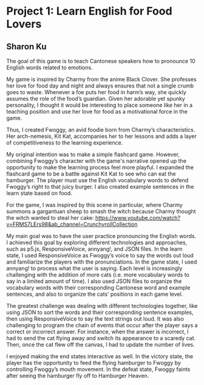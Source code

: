 # Project 1: Learn English for Food Lovers

## Sharon Ku

The goal of this game is to teach Cantonese speakers how to pronounce 10 English words related to emotions.

My game is inspired by Charmy from the anime Black Clover. She professes her love for food day and night and always ensures that not a single crumb goes to waste. Whenever a foe puts her food in harm’s way, she quickly assumes the role of the food’s guardian. Given her adorable yet spunky personality, I thought it would be interesting to place someone like her in a teaching position and use her love for food as a motivational force in the game.

Thus, I created Fwoggy, an avid foodie born from Charmy’s characteristics. Her arch-nemesis, Kit Kat, accompanies her to her lessons and adds a layer of competitiveness to the learning experience.

My original intention was to make a simple flashcard game. However, combining Fwoggy’s character with the game's narrative opened up the opportunity to make the learning process feel more playful. I expanded the flashcard game to be a battle against Kit Kat to see who can eat the hamburger. The player must use the English vocabulary words to defend Fwoggy’s right to that juicy burger. I also created example sentences in the learn state based on food.

For the game, I was inspired by this scene in particular, where Charmy summons a gargantuan sheep to smash the witch because Charmy thought the witch wanted to steal her cake:
https://www.youtube.com/watch?v=FRMS7LErs98&ab_channel=CrunchyrollCollection

My main goal was to have the user practice pronouncing the English words. I achieved this goal by exploring different technologies and approaches, such as p5.js, ResponsiveVoice, annyang!, and JSON files. In the learn state, I used ResponsiveVoice as Fwoggy’s voice to say the words out loud and familiarize the players with the pronunciations. In the game state, I used annyang! to process what the user is saying. Each level is increasingly challenging with the addition of more cats (i.e. more vocabulary words to say in a limited amount of time). I also used JSON files to organize the vocabulary words with their corresponding Cantonese word and example sentences, and also to organize the cats’ positions in each game level.

The greatest challenge was dealing with different technologies together, like using JSON to sort the words and their corresponding sentence examples, then using ResponsiveVoice to say the text strings out loud. It was also challenging to program the chain of events that occur after the player says a correct or incorrect answer. For instance, when the answer is incorrect, I had to send the cat flying away and switch its appearance to a scaredy cat. Then, once the cat flew off the canvas, I had to update the number of lives.

I enjoyed making the end states interactive as well. In the victory state, the player has the opportunity to feed the flying hamburger to Fwoggy by controlling Fwoggy’s mouth movement. In the defeat state, Fwoggy faints after seeing the hamburger fly off to Hamburger Heaven.

